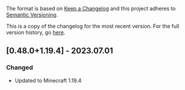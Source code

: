 The format is based on [Keep a Changelog](http://keepachangelog.com/en/1.0.0/) and this project adheres to [Semantic Versioning](http://semver.org/spec/v2.0.0.html).

This is a copy of the changelog for the most recent version. For the full version history, go [here](https://github.com/illusivesoulworks/polymorph/blob/1.19.4/CHANGELOG.md).

## [0.48.0+1.19.4] - 2023.07.01
### Changed
- Updated to Minecraft 1.19.4
